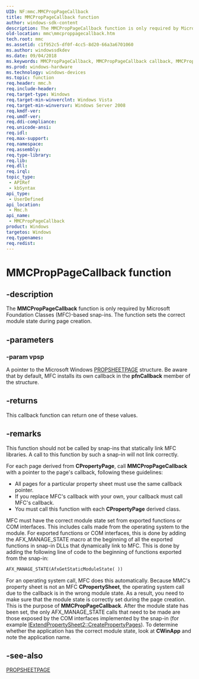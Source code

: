 ```yaml
---
UID: NF:mmc.MMCPropPageCallback
title: MMCPropPageCallback function
author: windows-sdk-content
description: The MMCPropPageCallback function is only required by Microsoft Foundation Classes (MFC)-based snap-ins. The function sets the correct module state during page creation.
old-location: mmc\mmcproppagecallback.htm
tech.root: mmc
ms.assetid: c1f952c5-df0f-4cc5-8d20-66a3a6701060
ms.author: windowssdkdev
ms.date: 09/04/2018
ms.keywords: MMCPropPageCallback, MMCPropPageCallback callback, MMCPropPageCallback callback function [MMC], _slate_mmcproppagecallback, mmc.mmcproppagecallback, mmc/MMCPropPageCallback
ms.prod: windows-hardware
ms.technology: windows-devices
ms.topic: function
req.header: mmc.h
req.include-header: 
req.target-type: Windows
req.target-min-winverclnt: Windows Vista
req.target-min-winversvr: Windows Server 2008
req.kmdf-ver: 
req.umdf-ver: 
req.ddi-compliance: 
req.unicode-ansi: 
req.idl: 
req.max-support: 
req.namespace: 
req.assembly: 
req.type-library: 
req.lib: 
req.dll: 
req.irql: 
topic_type:
 - APIRef
 - kbSyntax
api_type:
 - UserDefined
api_location:
 - Mmc.h
api_name:
 - MMCPropPageCallback
product: Windows
targetos: Windows
req.typenames: 
req.redist: 
---
```


# MMCPropPageCallback function


## -description


The 
<b>MMCPropPageCallback</b> function is only required by Microsoft Foundation Classes (MFC)-based snap-ins. The function sets the correct module state during page creation.


## -parameters




### -param vpsp

A pointer to the Microsoft Windows 
<a href="https://msdn.microsoft.com/en-us/library/Bb774548(v=VS.85).aspx">PROPSHEETPAGE</a> structure. Be aware that by default, MFC installs its own callback in the <b>pfnCallback</b> member of the structure.


## -returns



This callback function can return one of these values.




## -remarks



This function should not be called by snap-ins that statically link MFC libraries. A call to this function by such a snap-in will not link correctly.

For each page derived from <b>CPropertyPage</b>, call 
<b>MMCPropPageCallback</b> with a pointer to the page's callback, following these guidelines:

<ul>
<li>All pages for a particular property sheet must use the same callback pointer.</li>
<li>If you replace MFC's callback with your own, your callback must call MFC's callback.</li>
<li>You must call this function with each <b>CPropertyPage</b> derived class.</li>
</ul>
MFC must have the correct module state set from exported functions or COM interfaces. This includes calls made from the operating system to the module. For exported functions or COM interfaces, this is done by adding the AFX_MANAGE_STATE macro at the beginning of all the exported functions in snap-in DLLs that dynamically link to MFC. This is done by adding the following line of code to the beginning of functions exported from the snap-in:


```vb
AFX_MANAGE_STATE(AfxGetStaticModuleState( ))
```


For an operating system call, MFC does this automatically. Because MMC's property sheet is not an MFC <b>CPropertySheet</b>, the operating system call due to the callback is in the wrong module state. As a result, you need to make sure that the module state is correctly set during the page creation. This is the purpose of 
<b>MMCPropPageCallback</b>. After the module state has been set, the only AFX_MANAGE_STATE calls that need to be made are those exposed by the COM interfaces implemented by the snap-in (for example 
<a href="https://msdn.microsoft.com/14c4f088-ad94-48a1-8c6d-a199b2938074">IExtendPropertySheet2::CreatePropertyPages</a>). To determine whether the application has the correct module state, look at <b>CWinApp</b> and note the application name.




## -see-also




<a href="https://msdn.microsoft.com/28cbf3df-f345-4b4f-ac34-e32e63c9b6ec">PROPSHEETPAGE</a>
 

 

